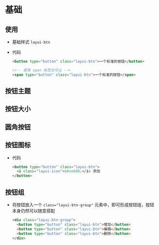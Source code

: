 # 基础

## 使用

*   基础样式 `layui-btn`

*   代码

    ```html
    <button type="button" class="layui-btn">一个标准的按钮</button>

    <!-- 使用 span 标签也可以 -->
    <span type="button" class="layui-btn">一个标准的按钮</span>
    ```

## 按钮主题

## 按钮大小

## 圆角按钮

## 按钮图标

*   代码

    ```html
    <button type="button" class="layui-btn">
      <i class="layui-icon">&#xe608;</i> 添加
    </button>
    ```

## 按钮组

*   将按钮放入一个 `class="layui-btn-group"` 元素中，即可形成按钮组，按钮本身仍然可以随意搭配

    ```html
    <div class="layui-btn-group">
      <button type="button" class="layui-btn">增加</button>
      <button type="button" class="layui-btn">编辑</button>
      <button type="button" class="layui-btn">删除</button>
    </div>
    ```
